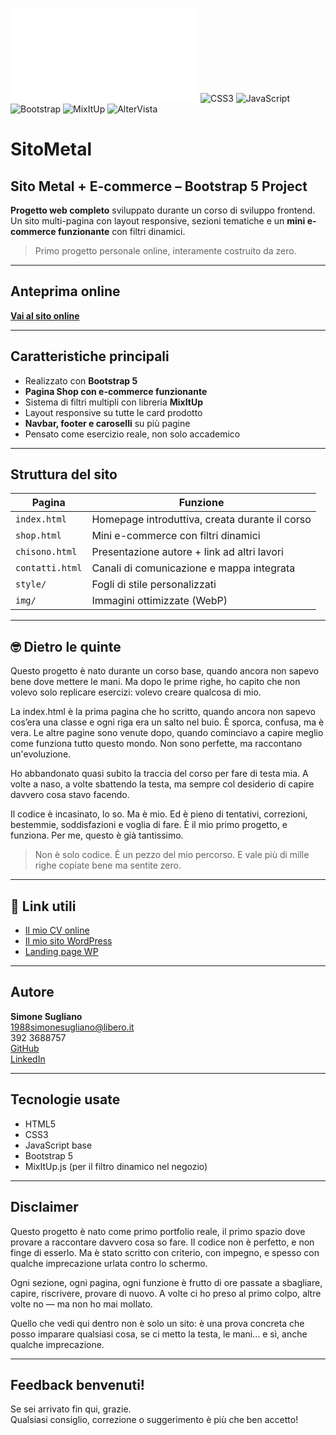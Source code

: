 ![[HTML5](https://img.shields.io/badge/HTML5-E34F26?style=for-the-badge&logo=html5&logoColor=white)](INFOhtml.md)
![CSS3](https://img.shields.io/badge/CSS3-1572B6?style=for-the-badge&logo=css3&logoColor=white)
![JavaScript](https://img.shields.io/badge/JavaScript-F7DF1E?style=for-the-badge&logo=javascript&logoColor=black)
![Bootstrap](https://img.shields.io/badge/Bootstrap-7952B3?style=for-the-badge&logo=bootstrap&logoColor=white)
![MixItUp](https://img.shields.io/badge/MixItUp.js-lightgrey?style=for-the-badge)
![AlterVista](https://img.shields.io/badge/AlterVista-F58220?style=for-the-badge)


# SitoMetal
## Sito Metal + E-commerce – Bootstrap 5 Project


**Progetto web completo** sviluppato durante un corso di sviluppo frontend.  
Un sito multi-pagina con layout responsive, sezioni tematiche e un **mini e-commerce funzionante** con filtri dinamici.

> Primo progetto personale online, interamente costruito da zero.

---
## Anteprima online

[**Vai al sito online**](http://supermegaprove.altervista.org)

---
## Caratteristiche principali

- Realizzato con **Bootstrap 5**
- **Pagina Shop con e-commerce funzionante**
- Sistema di filtri multipli con libreria **MixItUp**
- Layout responsive su tutte le card prodotto
- **Navbar, footer e caroselli** su più pagine
- Pensato come esercizio reale, non solo accademico

---

## Struttura del sito

| Pagina         | Funzione                                      |
|----------------|-----------------------------------------------|
| `index.html`   | Homepage introduttiva, creata durante il corso |
| `shop.html`    | Mini e-commerce con filtri dinamici           |
| `chisono.html` | Presentazione autore + link ad altri lavori   |
| `contatti.html`| Canali di comunicazione e mappa integrata     |
| `style/`       | Fogli di stile personalizzati                 |
| `img/`         | Immagini ottimizzate (WebP)                   |

---



## 🤓 Dietro le quinte

Questo progetto è nato durante un corso base, quando ancora non sapevo bene dove mettere le mani.
Ma dopo le prime righe, ho capito che non volevo solo replicare esercizi: volevo creare qualcosa di mio.

La index.html è la prima pagina che ho scritto, quando ancora non sapevo cos’era una classe e ogni riga era un salto nel buio.
È sporca, confusa, ma è vera. Le altre pagine sono venute dopo, quando cominciavo a capire meglio come funziona tutto questo mondo.
Non sono perfette, ma raccontano un'evoluzione.

Ho abbandonato quasi subito la traccia del corso per fare di testa mia.
A volte a naso, a volte sbattendo la testa, ma sempre col desiderio di capire davvero cosa stavo facendo.

Il codice è incasinato, lo so. Ma è mio.
Ed è pieno di tentativi, correzioni, bestemmie, soddisfazioni e voglia di fare.
È il mio primo progetto, e funziona.
Per me, questo è già tantissimo.

> Non è solo codice. È un pezzo del mio percorso. E vale più di mille righe copiate bene ma sentite zero.
---

## 📎 Link utili

- [Il mio CV online](https://sitocv.altervista.org)
- [Il mio sito WordPress](https://supermegaprovesito.altervista.org)
- [Landing page WP](https://paginaprova.altervista.org)

---

## Autore

**Simone Sugliano**  
1988simonesugliano@libero.it  
392 3688757  
[GitHub](https://github.com/simonesugliano)  
[LinkedIn](https://www.linkedin.com/in/simone-sugliano-95388022b/)

---

## Tecnologie usate

- HTML5
- CSS3
- JavaScript base
- Bootstrap 5
- MixItUp.js (per il filtro dinamico nel negozio)

---

## Disclaimer

Questo progetto è nato come primo portfolio reale, il primo spazio dove provare a raccontare davvero cosa so fare.
Il codice non è perfetto, e non finge di esserlo.
Ma è stato scritto con criterio, con impegno, e spesso con qualche imprecazione urlata contro lo schermo.

Ogni sezione, ogni pagina, ogni funzione è frutto di ore passate a sbagliare, capire, riscrivere, provare di nuovo.
A volte ci ho preso al primo colpo, altre volte no — ma non ho mai mollato.

Quello che vedi qui dentro non è solo un sito:
è una prova concreta che posso imparare qualsiasi cosa, se ci metto la testa, le mani… e sì, anche qualche imprecazione.

---

## Feedback benvenuti!

Se sei arrivato fin qui, grazie.  
Qualsiasi consiglio, correzione o suggerimento è più che ben accetto!

